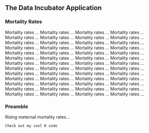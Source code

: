 ## The Data Incubator Application

### Mortality Rates

Mortality rates ... Mortality rates ... Mortality rates ... Mortality rates ... Mortality rates ... Mortality rates ... Mortality rates ... Mortality rates ... Mortality rates ... Mortality rates ... Mortality rates ... Mortality rates ... Mortality rates ... Mortality rates ... Mortality rates ... Mortality rates ... Mortality rates ... Mortality rates ... Mortality rates ... Mortality rates ... Mortality rates ... Mortality rates ... Mortality rates ... Mortality rates ... Mortality rates ... Mortality rates ... Mortality rates ... Mortality rates ... Mortality rates ... Mortality rates ... Mortality rates ... Mortality rates ... Mortality rates ... Mortality rates ... Mortality rates ... Mortality rates ... Mortality rates ... Mortality rates ... Mortality rates ... Mortality rates ... Mortality rates ... Mortality rates ... Mortality rates ... Mortality rates ... Mortality rates ... Mortality rates ... Mortality rates ... Mortality rates ... Mortality rates ... Mortality rates ... Mortality rates ... Mortality rates ... 

### Preamble

Rising meternal mortality rates...

```markdown
Check out my cool R code
```
